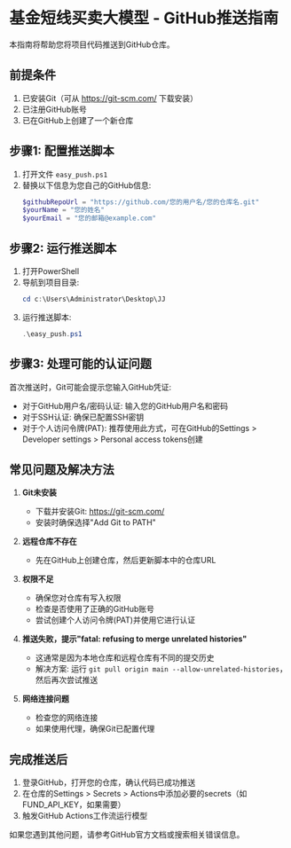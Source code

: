# 基金短线买卖大模型 - GitHub推送指南

本指南将帮助您将项目代码推送到GitHub仓库。

## 前提条件
1. 已安装Git（可从 https://git-scm.com/ 下载安装）
2. 已注册GitHub账号
3. 已在GitHub上创建了一个新仓库

## 步骤1: 配置推送脚本
1. 打开文件 `easy_push.ps1`
2. 替换以下信息为您自己的GitHub信息:
   ```powershell
   $githubRepoUrl = "https://github.com/您的用户名/您的仓库名.git"
   $yourName = "您的姓名"
   $yourEmail = "您的邮箱@example.com"
   ```

## 步骤2: 运行推送脚本
1. 打开PowerShell
2. 导航到项目目录:
   ```powershell
   cd c:\Users\Administrator\Desktop\JJ
   ```
3. 运行推送脚本:
   ```powershell
   .\easy_push.ps1
   ```

## 步骤3: 处理可能的认证问题
首次推送时，Git可能会提示您输入GitHub凭证:
- 对于GitHub用户名/密码认证: 输入您的GitHub用户名和密码
- 对于SSH认证: 确保已配置SSH密钥
- 对于个人访问令牌(PAT): 推荐使用此方式，可在GitHub的Settings > Developer settings > Personal access tokens创建

## 常见问题及解决方法
1. **Git未安装**
   - 下载并安装Git: https://git-scm.com/
   - 安装时确保选择"Add Git to PATH"

2. **远程仓库不存在**
   - 先在GitHub上创建仓库，然后更新脚本中的仓库URL

3. **权限不足**
   - 确保您对仓库有写入权限
   - 检查是否使用了正确的GitHub账号
   - 尝试创建个人访问令牌(PAT)并使用它进行认证

4. **推送失败，提示"fatal: refusing to merge unrelated histories"**
   - 这通常是因为本地仓库和远程仓库有不同的提交历史
   - 解决方案: 运行 `git pull origin main --allow-unrelated-histories`，然后再次尝试推送

5. **网络连接问题**
   - 检查您的网络连接
   - 如果使用代理，确保Git已配置代理

## 完成推送后
1. 登录GitHub，打开您的仓库，确认代码已成功推送
2. 在仓库的Settings > Secrets > Actions中添加必要的secrets（如FUND_API_KEY，如果需要）
3. 触发GitHub Actions工作流运行模型

如果您遇到其他问题，请参考GitHub官方文档或搜索相关错误信息。